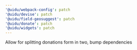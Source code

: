 ```yaml
---
'@uidu/webpack-config': patch
'@uidu/devise': patch
'@uidu/field-geosuggest': patch
'@uidu/donate': patch
'@uidu/widgets': patch
---
```


Allow for splitting donations form in two, bump dependencies
